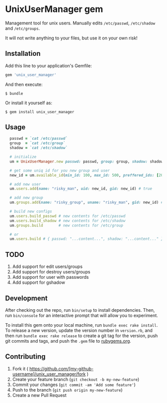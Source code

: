 # UnixUserManager gem

Management tool for unix users. Manually edits `/etc/passwd`, `/etc/shadow` and `/etc/groups`.

It will not write anything to your files, but use it on your own risk!

## Installation

Add this line to your application's Gemfile:

```ruby
gem 'unix_user_manager'
```

And then execute:

    $ bundle

Or install it yourself as:

    $ gem install unix_user_manager

## Usage

```ruby
  passwd = `cat /etc/passwd`
  group  = `cat /etc/group`
  shadow = `cat /etc/shadow`

  # initialize
  um = UnixUserManager.new passwd: passwd, group: group, shadow: shadow

  # get some uniq id for you new group and user
  new_id = um.available_id(min_id: 100, max_id: 500, preffered_ids: [200, 300, 333, 400, 500], recursive: false) # 42

  # add new user
  um.users.add(name: "risky_man", uid: new_id, gid: new_id) # true

  # add new group
  um.groups.add(name: "risky_group", uname: "risky_man", gid: new_id) # true

  # build new configs
  um.users.build_passwd # new contents for /etc/passwd
  um.users.build_shadow # new contents for /etc/shadow
  um.groups.build       # new contents for /etc/group

  # or
  um.users.build # { passwd: "...content...", shadow: "...content..." } new contents for /etc/passwd and /etc/shadow
```

## TODO

1. Add support for edit users/groups
2. Add support for destroy users/groups
3. Add support for user with passwords
5. Add support for gshadow

## Development

After checking out the repo, run `bin/setup` to install dependencies. Then, run `bin/console` for an interactive prompt that will allow you to experiment.

To install this gem onto your local machine, run `bundle exec rake install`. To release a new version, update the version number in `version.rb`, and then run `bundle exec rake release` to create a git tag for the version, push git commits and tags, and push the `.gem` file to [rubygems.org](https://rubygems.org).

## Contributing

1. Fork it ( https://github.com/[my-github-username]/unix_user_manager/fork )
2. Create your feature branch (`git checkout -b my-new-feature`)
3. Commit your changes (`git commit -am 'Add some feature'`)
4. Push to the branch (`git push origin my-new-feature`)
5. Create a new Pull Request
